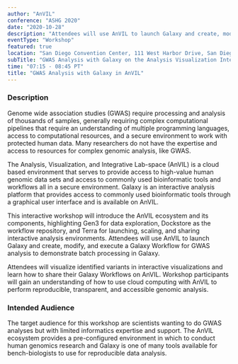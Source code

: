 ```yaml
---
author: "AnVIL"
conference: "ASHG 2020"
date: "2020-10-28"
description: "Attendees will use AnVIL to launch Galaxy and create, modify, and execute a Galaxy Workflow for GWAS analysis to demonstrate batch processing in Galaxy"
eventType: "Workshop"
featured: true
location: "San Diego Convention Center, 111 West Harbor Drive, San Diego, CA 92101"
subTitle: "GWAS Analysis with Galaxy on the Analysis Visualization Integrated Lab-space (AnVIL)"
time: "07:15 - 08:45 PT"
title: "GWAS Analysis with Galaxy in AnVIL"
---
```


<event-hero></event-hero>

### Description
Genome wide association studies (GWAS) require processing and analysis of thousands of samples, generally requiring complex computational pipelines that require an understanding of multiple programming languages, access to computational resources, and a secure environment to work with protected human data. Many researchers do not have the expertise and access to resources for complex genomic analysis, like GWAS.

The Analysis, Visualization, and Integrative Lab-space (AnVIL) is a cloud based environment that serves to provide access to high-value human genomic data sets and access to commonly used bioinformatic tools and workflows all in a secure environment. Galaxy is an interactive analysis platform that provides access to commonly used bioinformatic tools through a graphical user interface and is available on AnVIL.

This interactive workshop will introduce the AnVIL ecosystem and its components, highlighting Gen3 for data exploration, Dockstore as the workflow repository, and Terra for launching, scaling, and sharing interactive analysis environments. Attendees will use AnVIL to launch Galaxy and create, modify, and execute a Galaxy Workflow for GWAS analysis to demonstrate batch processing in Galaxy.

Attendees will visualize identified variants in interactive visualizations and learn how to share their Galaxy Workflows on AnVIL. Workshop participants will gain an understanding of how to use cloud computing with AnVIL to perform reproducible, transparent, and accessible genomic analysis.

### Intended Audience
The target audience for this workshop are scientists wanting to do GWAS analyses but with limited informatics expertise and support. The AnVIL ecosystem provides a pre-configured environment in which to conduct human genomics research and Galaxy is one of many tools available for bench-biologists to use for reproducible data analysis.
